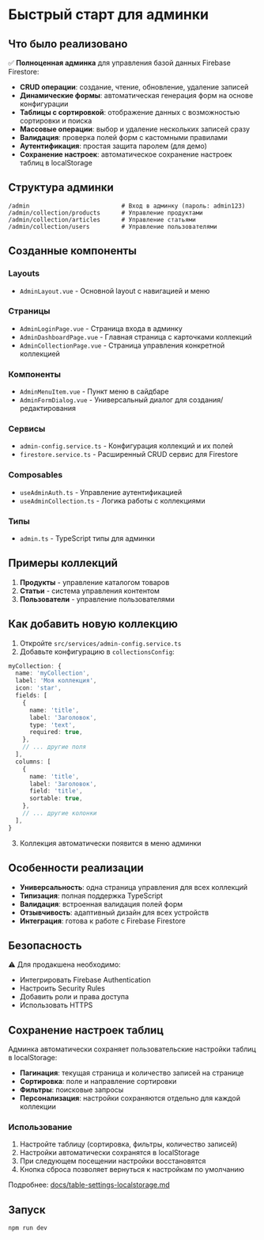 # Быстрый старт для админки

## Что было реализовано

✅ **Полноценная админка** для управления базой данных Firebase Firestore:

- **CRUD операции**: создание, чтение, обновление, удаление записей
- **Динамические формы**: автоматическая генерация форм на основе конфигурации
- **Таблицы с сортировкой**: отображение данных с возможностью сортировки и поиска
- **Массовые операции**: выбор и удаление нескольких записей сразу
- **Валидация**: проверка полей форм с кастомными правилами
- **Аутентификация**: простая защита паролем (для демо)
- **Сохранение настроек**: автоматическое сохранение настроек таблиц в localStorage

## Структура админки

```
/admin                          # Вход в админку (пароль: admin123)
/admin/collection/products      # Управление продуктами
/admin/collection/articles      # Управление статьями
/admin/collection/users         # Управление пользователями
```

## Созданные компоненты

### Layouts

- `AdminLayout.vue` - Основной layout с навигацией и меню

### Страницы

- `AdminLoginPage.vue` - Страница входа в админку
- `AdminDashboardPage.vue` - Главная страница с карточками коллекций
- `AdminCollectionPage.vue` - Страница управления конкретной коллекцией

### Компоненты

- `AdminMenuItem.vue` - Пункт меню в сайдбаре
- `AdminFormDialog.vue` - Универсальный диалог для создания/редактирования

### Сервисы

- `admin-config.service.ts` - Конфигурация коллекций и их полей
- `firestore.service.ts` - Расширенный CRUD сервис для Firestore

### Composables

- `useAdminAuth.ts` - Управление аутентификацией
- `useAdminCollection.ts` - Логика работы с коллекциями

### Типы

- `admin.ts` - TypeScript типы для админки

## Примеры коллекций

1. **Продукты** - управление каталогом товаров
2. **Статьи** - система управления контентом
3. **Пользователи** - управление пользователями

## Как добавить новую коллекцию

1. Откройте `src/services/admin-config.service.ts`
2. Добавьте конфигурацию в `collectionsConfig`:

```typescript
myCollection: {
  name: 'myCollection',
  label: 'Моя коллекция',
  icon: 'star',
  fields: [
    {
      name: 'title',
      label: 'Заголовок',
      type: 'text',
      required: true,
    },
    // ... другие поля
  ],
  columns: [
    {
      name: 'title',
      label: 'Заголовок',
      field: 'title',
      sortable: true,
    },
    // ... другие колонки
  ],
}
```

3. Коллекция автоматически появится в меню админки

## Особенности реализации

- **Универсальность**: одна страница управления для всех коллекций
- **Типизация**: полная поддержка TypeScript
- **Валидация**: встроенная валидация полей форм
- **Отзывчивость**: адаптивный дизайн для всех устройств
- **Интеграция**: готова к работе с Firebase Firestore

## Безопасность

⚠️ Для продакшена необходимо:

- Интегрировать Firebase Authentication
- Настроить Security Rules
- Добавить роли и права доступа
- Использовать HTTPS

## Сохранение настроек таблиц

Админка автоматически сохраняет пользовательские настройки таблиц в localStorage:

- **Пагинация**: текущая страница и количество записей на странице
- **Сортировка**: поле и направление сортировки
- **Фильтры**: поисковые запросы
- **Персонализация**: настройки сохраняются отдельно для каждой коллекции

### Использование

1. Настройте таблицу (сортировка, фильтры, количество записей)
2. Настройки автоматически сохранятся в localStorage
3. При следующем посещении настройки восстановятся
4. Кнопка сброса позволяет вернуться к настройкам по умолчанию

Подробнее: [docs/table-settings-localstorage.md](docs/table-settings-localstorage.md)

## Запуск

```bash
npm run dev
```
